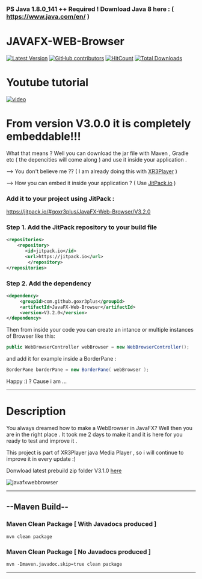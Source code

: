 ### PS Java 1.8.0_141 ++ Required ! Download Java 8 here : ( https://www.java.com/en/ )

# JAVAFX-WEB-Browser 

[![Latest Version](https://img.shields.io/github/release/goxr3plus/JavaFX-Web-Browser.svg?style=flat-square)](https://github.com/goxr3plus/JavaFX-Web-Browser/releases)
[![GitHub contributors][contributors-image]][contributors-url]
[![HitCount](http://hits.dwyl.io/goxr3plus/JavaFX-Web-Browser.svg)](http://hits.dwyl.io/goxr3plus/JavaFX-Web-Browser)
[![Total Downloads](https://img.shields.io/github/downloads/goxr3plus/JavaFX-Web-Browser/total.svg)](https://github.com/goxr3plus/JavaFX-Web-Browser/releases)

[contributors-url]: https://github.com/goxr3plus/JavaFX-Web-Browser/graphs/contributors
[contributors-image]: https://img.shields.io/github/contributors/goxr3plus/JavaFX-Web-Browser.svg

# Youtube tutorial 
[![video](http://img.youtube.com/vi/F1yxsH8qyuI/0.jpg)](https://www.youtube.com/watch?v=F1yxsH8qyuI)

# From version V3.0.0 it is completely embeddable!!!

What that means ? Well you can download the jar file with Maven , Gradle etc ( the depencities will come along ) and use it inside your application . 

--> You don't believe me ?? ( I am already doing this with [XR3Player](https://github.com/goxr3plus/XR3Player) ) 

--> How you can embed it inside your application ? ( Use [JitPack.io](https://jitpack.io/#goxr3plus/JavaFX-Web-Browser/V3.0.0) )

### Add it to your project using JitPack :

https://jitpack.io/#goxr3plus/JavaFX-Web-Browser/V3.2.0

### Step 1. Add the JitPack repository to your build file
``` XML
<repositories>
	<repository>
	   <id>jitpack.io</id>
	   <url>https://jitpack.io</url>
        </repository>
</repositories>
```

###  Step 2. Add the dependency
``` XML
<dependency>
	 <groupId>com.github.goxr3plus</groupId>
	 <artifactId>JavaFX-Web-Browser</artifactId>
	 <version>V3.2.0</version>
</dependency>
```

Then from inside your code you can create an intance or multiple instances of Browser like this:

``` JAVA
public WebBrowserController webBrowser = new WebBrowserController();
```

and add it for example inside a BorderPane :

```JAVA
BorderPane borderPane = new BorderPane( webBrowser );
```

Happy :) ?  Cause i am ...

---

# Description

You always dreamed how to make a WebBrowser in JavaFX? Well then you are in the right place . It took me 2 days to make it and it is here for you ready to test and improve it .

This project is part of XR3Player java Media Player , so i will continue to improve it in every update :) 

Donwload latest prebuild zip folder V3.1.0 [here](https://github.com/goxr3plus/JavaFX-Web-Browser/releases/download/V3.1.0/JavaFXWebBrowser-3.1.0.zip)

![javafxwebbrowser](https://user-images.githubusercontent.com/20374208/32561528-18323d74-c4b5-11e7-9552-f7aeba4f9728.jpg)

---

## --Maven Build--

### Maven Clean Package [ With Javadocs produced ]

```mvn clean package``` 

### Maven Clean Package [ No Javadocs produced ]

```mvn -Dmaven.javadoc.skip=true clean package``` 

---

